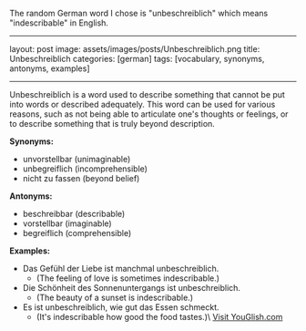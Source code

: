 The random German word I chose is "unbeschreiblich" which means "indescribable" in English.

---
layout: post
image: assets/images/posts/Unbeschreiblich.png
title: Unbeschreiblich
categories: [german]
tags: [vocabulary, synonyms, antonyms, examples]

---

Unbeschreiblich is a word used to describe something that cannot be put into words or described adequately. This word can be used for various reasons, such as not being able to articulate one's thoughts or feelings, or to describe something that is truly beyond description.

**Synonyms:**

- unvorstellbar (unimaginable)
- unbegreiflich (incomprehensible)
- nicht zu fassen (beyond belief)

**Antonyms:**

- beschreibbar (describable)
- vorstellbar (imaginable)
- begreiflich (comprehensible)

**Examples:**

- Das Gefühl der Liebe ist manchmal unbeschreiblich.
  - (The feeling of love is sometimes indescribable.)
- Die Schönheit des Sonnenuntergangs ist unbeschreiblich.
  - (The beauty of a sunset is indescribable.)
- Es ist unbeschreiblich, wie gut das Essen schmeckt.
  - (It's indescribable how good the food tastes.)\ <a id="yg-widget-0" class="youglish-widget" data-query="Unbeschreiblich" data-lang="german" data-components="8412" data-auto-start="0" data-bkg-color="theme_light" data-title="How%20to%20pronounce%20Unbeschreiblich%20in%20German"  rel="nofollow" href="https://youglish.com">Visit YouGlish.com</a><script async src="https://youglish.com/public/emb/widget.js" charset="utf-8"></script>